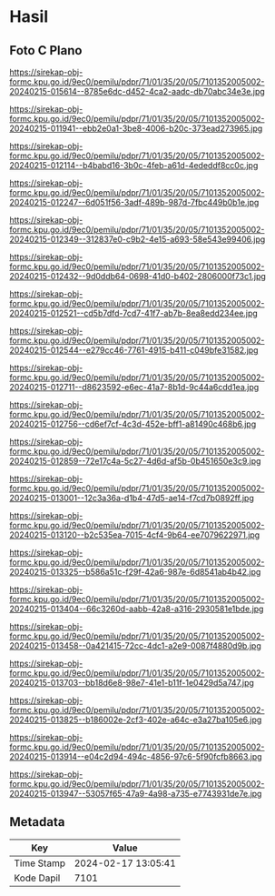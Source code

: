# Hasil

## Foto C Plano

https://sirekap-obj-formc.kpu.go.id/9ec0/pemilu/pdpr/71/01/35/20/05/7101352005002-20240215-015614--8785e6dc-d452-4ca2-aadc-db70abc34e3e.jpg

https://sirekap-obj-formc.kpu.go.id/9ec0/pemilu/pdpr/71/01/35/20/05/7101352005002-20240215-011941--ebb2e0a1-3be8-4006-b20c-373ead273965.jpg

https://sirekap-obj-formc.kpu.go.id/9ec0/pemilu/pdpr/71/01/35/20/05/7101352005002-20240215-012114--b4babd16-3b0c-4feb-a61d-4ededdf8cc0c.jpg

https://sirekap-obj-formc.kpu.go.id/9ec0/pemilu/pdpr/71/01/35/20/05/7101352005002-20240215-012247--6d051f56-3adf-489b-987d-7fbc449b0b1e.jpg

https://sirekap-obj-formc.kpu.go.id/9ec0/pemilu/pdpr/71/01/35/20/05/7101352005002-20240215-012349--312837e0-c9b2-4e15-a693-58e543e99406.jpg

https://sirekap-obj-formc.kpu.go.id/9ec0/pemilu/pdpr/71/01/35/20/05/7101352005002-20240215-012432--9d0ddb64-0698-41d0-b402-2806000f73c1.jpg

https://sirekap-obj-formc.kpu.go.id/9ec0/pemilu/pdpr/71/01/35/20/05/7101352005002-20240215-012521--cd5b7dfd-7cd7-41f7-ab7b-8ea8edd234ee.jpg

https://sirekap-obj-formc.kpu.go.id/9ec0/pemilu/pdpr/71/01/35/20/05/7101352005002-20240215-012544--e279cc46-7761-4915-b411-c049bfe31582.jpg

https://sirekap-obj-formc.kpu.go.id/9ec0/pemilu/pdpr/71/01/35/20/05/7101352005002-20240215-012711--d8623592-e6ec-41a7-8b1d-9c44a6cdd1ea.jpg

https://sirekap-obj-formc.kpu.go.id/9ec0/pemilu/pdpr/71/01/35/20/05/7101352005002-20240215-012756--cd6ef7cf-4c3d-452e-bff1-a81490c468b6.jpg

https://sirekap-obj-formc.kpu.go.id/9ec0/pemilu/pdpr/71/01/35/20/05/7101352005002-20240215-012859--72e17c4a-5c27-4d6d-af5b-0b451650e3c9.jpg

https://sirekap-obj-formc.kpu.go.id/9ec0/pemilu/pdpr/71/01/35/20/05/7101352005002-20240215-013001--12c3a36a-d1b4-47d5-ae14-f7cd7b0892ff.jpg

https://sirekap-obj-formc.kpu.go.id/9ec0/pemilu/pdpr/71/01/35/20/05/7101352005002-20240215-013120--b2c535ea-7015-4cf4-9b64-ee7079622971.jpg

https://sirekap-obj-formc.kpu.go.id/9ec0/pemilu/pdpr/71/01/35/20/05/7101352005002-20240215-013325--b586a51c-f29f-42a6-987e-6d8541ab4b42.jpg

https://sirekap-obj-formc.kpu.go.id/9ec0/pemilu/pdpr/71/01/35/20/05/7101352005002-20240215-013404--66c3260d-aabb-42a8-a316-2930581e1bde.jpg

https://sirekap-obj-formc.kpu.go.id/9ec0/pemilu/pdpr/71/01/35/20/05/7101352005002-20240215-013458--0a421415-72cc-4dc1-a2e9-0087f4880d9b.jpg

https://sirekap-obj-formc.kpu.go.id/9ec0/pemilu/pdpr/71/01/35/20/05/7101352005002-20240215-013703--bb18d6e8-98e7-41e1-b11f-1e0429d5a747.jpg

https://sirekap-obj-formc.kpu.go.id/9ec0/pemilu/pdpr/71/01/35/20/05/7101352005002-20240215-013825--b186002e-2cf3-402e-a64c-e3a27ba105e6.jpg

https://sirekap-obj-formc.kpu.go.id/9ec0/pemilu/pdpr/71/01/35/20/05/7101352005002-20240215-013914--e04c2d94-494c-4856-97c6-5f90fcfb8663.jpg

https://sirekap-obj-formc.kpu.go.id/9ec0/pemilu/pdpr/71/01/35/20/05/7101352005002-20240215-013947--53057f65-47a9-4a98-a735-e7743931de7e.jpg


## Metadata

| Key        | Value               |
| ---------- | ------------------- |
| Time Stamp | 2024-02-17 13:05:41 |
| Kode Dapil | 7101                |



